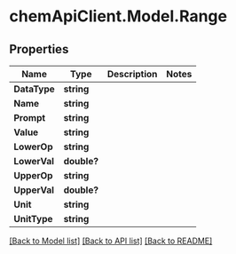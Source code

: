 # chemApiClient.Model.Range
## Properties

Name | Type | Description | Notes
------------ | ------------- | ------------- | -------------
**DataType** | **string** |  | 
**Name** | **string** |  | 
**Prompt** | **string** |  | 
**Value** | **string** |  | 
**LowerOp** | **string** |  | 
**LowerVal** | **double?** |  | 
**UpperOp** | **string** |  | 
**UpperVal** | **double?** |  | 
**Unit** | **string** |  | 
**UnitType** | **string** |  | 

[[Back to Model list]](../README.md#documentation-for-models) [[Back to API list]](../README.md#documentation-for-api-endpoints) [[Back to README]](../README.md)

